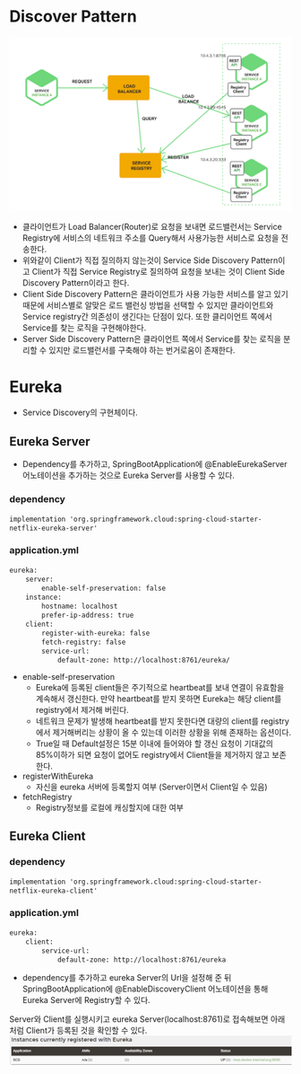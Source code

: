 # Discover Pattern
![images/pattern.png](images/pattern.png)
- 클라이언트가 Load Balancer(Router)로 요청을 보내면 로드밸런서는 Service Registry에 서비스의 네트워크 주소를  Query해서 사용가능한 서비스로 요청을 전송한다.
- 위와같이 Client가 직접 질의하지 않는것이 Service Side Discovery Pattern이고 Client가 직접 Service Registry로 질의하여 요청을 보내는 것이 Client Side Discovery Pattern이라고 한다.
- Client Side Discovery Pattern은 클라이언트가 사용 가능한 서비스를 알고 있기 때문에 서비스별로 알맞은 로드 밸런싱 방법을 선택할 수 있지만 클라이언트와 Service registry간 의존성이 생긴다는 단점이 있다. 또한 클리이언트 쪽에서 Service를 찾는 로직을 구현해야한다.
- Server Side Discovery Pattern은 클라이언트 쪽에서 Service를 찾는 로직을 분리할 수 있지만 로드밸런서를 구축해야 하는 번거로움이 존재한다.

# Eureka
- Service Discovery의 구현체이다.

## Eureka Server
- Dependency를 추가하고,  SpringBootApplication에 @EnableEurekaServer 어노테이션을 추가하는 것으로 Eureka Server를 사용할 수 있다.
### dependency
```
implementation 'org.springframework.cloud:spring-cloud-starter-netflix-eureka-server'
```

### application.yml
```
eureka:
	server:
		enable-self-preservation: false
	instance:
		hostname: localhost
		prefer-ip-address: true
	client:
		register-with-eureka: false
		fetch-registry: false
		service-url:
			default-zone: http://localhost:8761/eureka/
```
- enable-self-preservation
  - Eureka에 등록된 client들은 주기적으로 heartbeat를 보내 연결이 유효함을 계속해서 갱신한다. 만약 heartbeat를 받지 못하면 Eureka는 해당 client를 registry에서 제거해 버린다.
  - 네트워크 문제가 발생해 heartbeat를 받지 못한다면 대량의 client를 registry에서 제거해버리는 상황이 올 수 있는데 이러한 상황을 위해 존재하는 옵션이다.
  - True일 때 Default설정은 15분 이내에 들어와야 할 갱신 요청이 기대값의 85%이하가 되면 요청이 없어도 registry에서 Client들을 제거하지 않고 보존한다.
- registerWithEureka
    - 자신을 eureka 서버에 등록할지 여부 (Server이면서 Client일 수 있음)
- fetchRegistry
    - Registry정보를 로컬에 캐싱할지에 대한 여부

## Eureka Client
### dependency
```
implementation 'org.springframework.cloud:spring-cloud-starter-netflix-eureka-client'
```
### application.yml
```
eureka:
	client:
		service-url:
			default-zone: http://localhost:8761/eureka
```
- dependency를 추가하고 eureka Server의 Url을 설정해 준 뒤 SpringBootApplication에 @EnableDiscoveryClient 어노테이션을 통해 Eureka Server에 Registry할 수 있다.

Server와 Client를 실행시키고 eureka Server(localhost:8761)로 접속해보면 아래 처럼 Client가 등록된 것을 확인할 수 있다.
![images/eureka](images/eureka.png)
